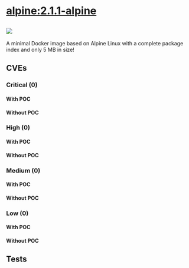 # [alpine:2.1.1-alpine](https://hub.docker.com/_/alpine?tab=tags)
![](https://img.shields.io/static/v1?label=tag&message=2.1.1-alpine&color=blue)
---
<p>
A minimal Docker image based on Alpine Linux with a complete package index and only 5 MB in size!
</p>

## CVEs
### Critical (0)
#### With POC

#### Without POC


### High (0)
#### With POC

#### Without POC


### Medium (0)
#### With POC

#### Without POC


### Low (0)
#### With POC

#### Without POC


## Tests
